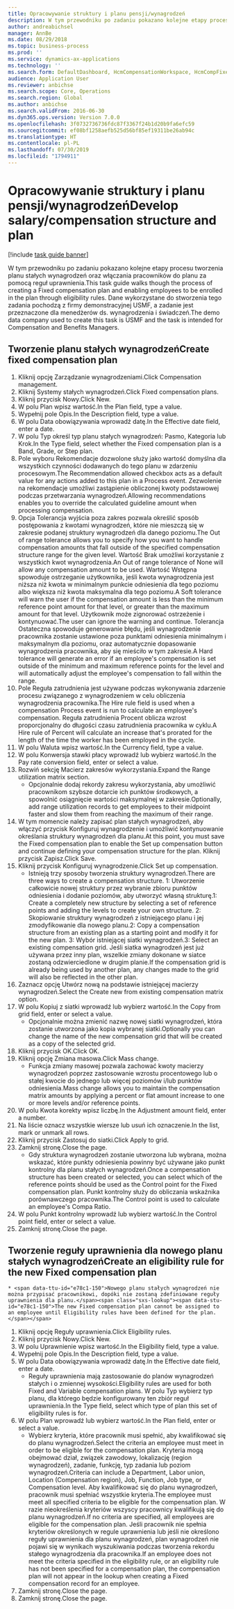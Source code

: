```yaml
---
title: Opracowywanie struktury i planu pensji/wynagrodzeń
description: W tym przewodniku po zadaniu pokazano kolejne etapy procesu tworzenia planu stałych wynagrodzeń oraz włączania pracowników do planu za pomocą reguł uprawnienia.
author: andreabichsel
manager: AnnBe
ms.date: 08/29/2018
ms.topic: business-process
ms.prod: ''
ms.service: dynamics-ax-applications
ms.technology: ''
ms.search.form: DefaultDashboard, HcmCompensationWorkspace, HcmCompFixedPlansPart, HRMCompFixedPlanTable, HRMCompCreateGridDialog, HRCCompGridView, HRMCompEligibility,  HRCCompGrid
audience: Application User
ms.reviewer: anbichse
ms.search.scope: Core, Operations
ms.search.region: Global
ms.author: anbichse
ms.search.validFrom: 2016-06-30
ms.dyn365.ops.version: Version 7.0.0
ms.openlocfilehash: 3f0732736736fdc87f3367f24b1d20b9fa6efc59
ms.sourcegitcommit: ef08bf1258aefb525d56bf85ef19311be26ab94c
ms.translationtype: HT
ms.contentlocale: pl-PL
ms.lasthandoff: 07/30/2019
ms.locfileid: "1794911"
---
```

# <a name="develop-salarycompensation-structure-and-plan"></a><span data-ttu-id="e78c1-103">Opracowywanie struktury i planu pensji/wynagrodzeń</span><span class="sxs-lookup"><span data-stu-id="e78c1-103">Develop salary/compensation structure and plan</span></span>

[!include [task guide banner](../../includes/task-guide-banner.md)]

<span data-ttu-id="e78c1-104">W tym przewodniku po zadaniu pokazano kolejne etapy procesu tworzenia planu stałych wynagrodzeń oraz włączania pracowników do planu za pomocą reguł uprawnienia.</span><span class="sxs-lookup"><span data-stu-id="e78c1-104">This task guide walks though the process of creating a Fixed compensation plan and enabling employees to be enrolled in the plan through eligibility rules.</span></span> <span data-ttu-id="e78c1-105">Dane wykorzystane do stworzenia tego zadania pochodzą z firmy demonstracyjnej USMF, a zadanie jest przeznaczone dla menedżerów ds. wynagrodzenia i świadczeń.</span><span class="sxs-lookup"><span data-stu-id="e78c1-105">The demo data company used to create this task is USMF and the task is intended for Compensation and Benefits Managers.</span></span>


## <a name="create-fixed-compensation-plan"></a><span data-ttu-id="e78c1-106">Tworzenie planu stałych wynagrodzeń</span><span class="sxs-lookup"><span data-stu-id="e78c1-106">Create fixed compensation plan</span></span>
1. <span data-ttu-id="e78c1-107">Kliknij opcję Zarządzanie wynagrodzeniami.</span><span class="sxs-lookup"><span data-stu-id="e78c1-107">Click Compensation management.</span></span>
2. <span data-ttu-id="e78c1-108">Kliknij Systemy stałych wynagrodzeń.</span><span class="sxs-lookup"><span data-stu-id="e78c1-108">Click Fixed compensation plans.</span></span>
3. <span data-ttu-id="e78c1-109">Kliknij przycisk Nowy.</span><span class="sxs-lookup"><span data-stu-id="e78c1-109">Click New.</span></span>
4. <span data-ttu-id="e78c1-110">W polu Plan wpisz wartość.</span><span class="sxs-lookup"><span data-stu-id="e78c1-110">In the Plan field, type a value.</span></span>
5. <span data-ttu-id="e78c1-111">Wypełnij pole Opis.</span><span class="sxs-lookup"><span data-stu-id="e78c1-111">In the Description field, type a value.</span></span>
6. <span data-ttu-id="e78c1-112">W polu Data obowiązywania wprowadź datę.</span><span class="sxs-lookup"><span data-stu-id="e78c1-112">In the Effective date field, enter a date.</span></span>
7. <span data-ttu-id="e78c1-113">W polu Typ określ typ planu stałych wynagrodzeń: Pasmo, Kategoria lub Krok.</span><span class="sxs-lookup"><span data-stu-id="e78c1-113">In the Type field, select whether the Fixed compensation plan is a Band, Grade, or Step plan.</span></span>
8. <span data-ttu-id="e78c1-114">Pole wyboru Rekomendacje dozwolone służy jako wartość domyślna dla wszystkich czynności dodawanych do tego planu w zdarzeniu procesowym.</span><span class="sxs-lookup"><span data-stu-id="e78c1-114">The Recommendation allowed checkbox acts as a default value for any actions added to this plan in a Process event.</span></span>  <span data-ttu-id="e78c1-115">Zezwolenie na rekomendacje umożliwi zastąpienie obliczonej kwoty podstawowej podczas przetwarzania wynagrodzeń.</span><span class="sxs-lookup"><span data-stu-id="e78c1-115">Allowing recommendations enables you to override the calculated guideline amount when processing compensation.</span></span>
9. <span data-ttu-id="e78c1-116">Opcja Tolerancja wyjścia poza zakres pozwala określić sposób postępowania z kwotami wynagrodzeń, które nie mieszczą się w zakresie podanej struktury wynagrodzeń dla danego poziomu.</span><span class="sxs-lookup"><span data-stu-id="e78c1-116">The Out of range tolerance allows you to specify how you want to handle compensation amounts that fall outside of the specified compensation structure range for the given level.</span></span>  <span data-ttu-id="e78c1-117">Wartość Brak umożliwi korzystanie z wszystkich kwot wynagrodzenia.</span><span class="sxs-lookup"><span data-stu-id="e78c1-117">An Out of range tolerance of None will allow any compensation amount to be used.</span></span>  <span data-ttu-id="e78c1-118">Wartość Wstępna spowoduje ostrzeganie użytkownika, jeśli kwota wynagrodzenia jest niższa niż kwota w minimalnym punkcie odniesienia dla tego poziomu albo większa niż kwota maksymalna dla tego poziomu.</span><span class="sxs-lookup"><span data-stu-id="e78c1-118">A Soft tolerance will warn the user if the compensation amount is less than the minimum reference point amount for that level, or greater than the maximum amount for that level.</span></span> <span data-ttu-id="e78c1-119">Użytkownik może zignorować ostrzeżenie i kontynuować.</span><span class="sxs-lookup"><span data-stu-id="e78c1-119">The user can ignore the warning and continue.</span></span>  <span data-ttu-id="e78c1-120">Tolerancja Ostateczna spowoduje generowanie błędu, jeśli wynagrodzenie pracownika zostanie ustawione poza punktami odniesienia minimalnym i maksymalnym dla poziomu, oraz automatycznie dopasowanie wynagrodzenia pracownika, aby się mieściło w tym zakresie.</span><span class="sxs-lookup"><span data-stu-id="e78c1-120">A Hard tolerance will generate an error if an employee's compensation is set outside of the minimum and maximum reference points for the level and will automatically adjust the employee's compensation to fall within the range.</span></span>
10. <span data-ttu-id="e78c1-121">Pole Reguła zatrudnienia jest używane podczas wykonywania zdarzenie procesu związanego z wynagrodzeniem w celu obliczenia wynagrodzenia pracownika.</span><span class="sxs-lookup"><span data-stu-id="e78c1-121">The Hire rule field is used when a compensation Process event is run to calculate an employee's compensation.</span></span>  <span data-ttu-id="e78c1-122">Reguła zatrudnienia Procent oblicza wzrost proporcjonalny do długości czasu zatrudnienia pracownika w cyklu.</span><span class="sxs-lookup"><span data-stu-id="e78c1-122">A Hire rule of Percent will calculate an increase that's prorated for the length of the time the worker has been employed in the cycle.</span></span>
11. <span data-ttu-id="e78c1-123">W polu Waluta wpisz wartość.</span><span class="sxs-lookup"><span data-stu-id="e78c1-123">In the Currency field, type a value.</span></span>
12. <span data-ttu-id="e78c1-124">W polu Konwersja stawki płacy wprowadź lub wybierz wartość.</span><span class="sxs-lookup"><span data-stu-id="e78c1-124">In the Pay rate conversion field, enter or select a value.</span></span>
13. <span data-ttu-id="e78c1-125">Rozwiń sekcję Macierz zakresów wykorzystania.</span><span class="sxs-lookup"><span data-stu-id="e78c1-125">Expand the Range utilization matrix section.</span></span>
    * <span data-ttu-id="e78c1-126">Opcjonalnie dodaj rekordy zakresu wykorzystania, aby umożliwić pracownikom szybsze dotarcie ich punktów środkowych, a spowolnić osiągnięcie wartości maksymalnej w zakresie.</span><span class="sxs-lookup"><span data-stu-id="e78c1-126">Optionally, add range utilization records to get employees to their midpoint faster and slow them from reaching the maximum of their range.</span></span>  
14. <span data-ttu-id="e78c1-127">W tym momencie należy zapisać plan stałych wynagrodzeń, aby włączyć przycisk Konfiguruj wynagrodzenie i umożliwić kontynuowanie określania struktury wynagrodzeń dla planu.</span><span class="sxs-lookup"><span data-stu-id="e78c1-127">At this point, you must save the Fixed compensation plan to enable the Set up compensation button and continue defining your compensation structure for the plan.</span></span>  <span data-ttu-id="e78c1-128">Kliknij przycisk Zapisz.</span><span class="sxs-lookup"><span data-stu-id="e78c1-128">Click Save.</span></span>
15. <span data-ttu-id="e78c1-129">Kliknij przycisk Konfiguruj wynagrodzenie.</span><span class="sxs-lookup"><span data-stu-id="e78c1-129">Click Set up compensation.</span></span>
    * <span data-ttu-id="e78c1-130">Istnieją trzy sposoby tworzenia struktury wynagrodzeń.</span><span class="sxs-lookup"><span data-stu-id="e78c1-130">There are three ways to create a compensation structure.</span></span> <span data-ttu-id="e78c1-131">1: Utworzenie całkowicie nowej struktury przez wybranie zbioru punktów odniesienia i dodanie poziomów, aby utworzyć własną strukturę.</span><span class="sxs-lookup"><span data-stu-id="e78c1-131">1: Create a completely new structure by selecting a set of reference points and adding the levels to create your own structure.</span></span> <span data-ttu-id="e78c1-132">2: Skopiowanie struktury wynagrodzeń z istniejącego planu i jej zmodyfikowanie dla nowego planu.</span><span class="sxs-lookup"><span data-stu-id="e78c1-132">2: Copy a compensation structure from an existing plan as a starting point and modify it for the new plan.</span></span> <span data-ttu-id="e78c1-133">3: Wybór istniejącej siatki wynagrodzeń.</span><span class="sxs-lookup"><span data-stu-id="e78c1-133">3: Select an existing compensation grid.</span></span> <span data-ttu-id="e78c1-134">Jeśli siatka wynagrodzeń jest już używana przez inny plan, wszelkie zmiany dokonane w siatce zostaną odzwierciedlone w drugim planie.</span><span class="sxs-lookup"><span data-stu-id="e78c1-134">If the compensation grid is already being used by another plan, any changes made to the grid will also be reflected in the other plan.</span></span>  
16. <span data-ttu-id="e78c1-135">Zaznacz opcję Utwórz nową na podstawie istniejącej macierzy wynagrodzeń.</span><span class="sxs-lookup"><span data-stu-id="e78c1-135">Select the Create new from existing compensation matrix option.</span></span>
17. <span data-ttu-id="e78c1-136">W polu Kopiuj z siatki wprowadź lub wybierz wartość.</span><span class="sxs-lookup"><span data-stu-id="e78c1-136">In the Copy from grid field, enter or select a value.</span></span>
    * <span data-ttu-id="e78c1-137">Opcjonalnie można zmienić nazwę nowej siatki wynagrodzeń, która zostanie utworzona jako kopia wybranej siatki.</span><span class="sxs-lookup"><span data-stu-id="e78c1-137">Optionally you can change the name of the new compensation grid that will be created as a copy of the selected grid.</span></span>  
18. <span data-ttu-id="e78c1-138">Kliknij przycisk OK.</span><span class="sxs-lookup"><span data-stu-id="e78c1-138">Click OK.</span></span>
19. <span data-ttu-id="e78c1-139">Kliknij opcję Zmiana masowa.</span><span class="sxs-lookup"><span data-stu-id="e78c1-139">Click Mass change.</span></span>
    * <span data-ttu-id="e78c1-140">Funkcja zmiany masowej pozwala zachować kwoty macierzy wynagrodzeń poprzez zastosowanie wzrostu procentowego lub o stałej kwocie do jednego lub więcej poziomów i/lub punktów odniesienia.</span><span class="sxs-lookup"><span data-stu-id="e78c1-140">Mass change allows you to maintain the compensation matrix amounts by applying a percent or flat amount increase to one or more levels and/or reference points.</span></span>  
20. <span data-ttu-id="e78c1-141">W polu Kwota korekty wpisz liczbę.</span><span class="sxs-lookup"><span data-stu-id="e78c1-141">In the Adjustment amount field, enter a number.</span></span>
21. <span data-ttu-id="e78c1-142">Na liście oznacz wszystkie wiersze lub usuń ich oznaczenie.</span><span class="sxs-lookup"><span data-stu-id="e78c1-142">In the list, mark or unmark all rows.</span></span>
22. <span data-ttu-id="e78c1-143">Kliknij przycisk Zastosuj do siatki.</span><span class="sxs-lookup"><span data-stu-id="e78c1-143">Click Apply to grid.</span></span>
23. <span data-ttu-id="e78c1-144">Zamknij stronę.</span><span class="sxs-lookup"><span data-stu-id="e78c1-144">Close the page.</span></span>
    * <span data-ttu-id="e78c1-145">Gdy struktura wynagrodzeń zostanie utworzona lub wybrana, można wskazać, które punkty odniesienia powinny być używane jako punkt kontrolny dla planu stałych wynagrodzeń.</span><span class="sxs-lookup"><span data-stu-id="e78c1-145">Once a compensation structure has been created or selected, you can select which of the reference points should be used as the Control point for the Fixed compensation plan.</span></span>  <span data-ttu-id="e78c1-146">Punkt kontrolny służy do obliczania wskaźnika porównawczego pracownika.</span><span class="sxs-lookup"><span data-stu-id="e78c1-146">The Control point is used to calculate an employee's Compa Ratio.</span></span>  
24. <span data-ttu-id="e78c1-147">W polu Punkt kontrolny wprowadź lub wybierz wartość.</span><span class="sxs-lookup"><span data-stu-id="e78c1-147">In the Control point field, enter or select a value.</span></span>
25. <span data-ttu-id="e78c1-148">Zamknij stronę.</span><span class="sxs-lookup"><span data-stu-id="e78c1-148">Close the page.</span></span>

## <a name="create-an-eligibility-rule-for-the-new-fixed-compensation-plan"></a><span data-ttu-id="e78c1-149">Tworzenie reguły uprawnienia dla nowego planu stałych wynagrodzeń</span><span class="sxs-lookup"><span data-stu-id="e78c1-149">Create an eligibility rule for the new Fixed compensation plan</span></span>
    * <span data-ttu-id="e78c1-150">Nowego planu stałych wynagrodzeń nie można przypisać pracownikowi, dopóki nie zostaną zdefiniowane reguły uprawnienia dla planu.</span><span class="sxs-lookup"><span data-stu-id="e78c1-150">The new Fixed compensation plan cannot be assigned to an employee until Eligibility rules have been defined for the plan.</span></span>  
1. <span data-ttu-id="e78c1-151">Kliknij opcję Reguły uprawnienia.</span><span class="sxs-lookup"><span data-stu-id="e78c1-151">Click Eligibility rules.</span></span>
2. <span data-ttu-id="e78c1-152">Kliknij przycisk Nowy.</span><span class="sxs-lookup"><span data-stu-id="e78c1-152">Click New.</span></span>
3. <span data-ttu-id="e78c1-153">W polu Uprawnienie wpisz wartość.</span><span class="sxs-lookup"><span data-stu-id="e78c1-153">In the Eligibility field, type a value.</span></span>
4. <span data-ttu-id="e78c1-154">Wypełnij pole Opis.</span><span class="sxs-lookup"><span data-stu-id="e78c1-154">In the Description field, type a value.</span></span>
5. <span data-ttu-id="e78c1-155">W polu Data obowiązywania wprowadź datę.</span><span class="sxs-lookup"><span data-stu-id="e78c1-155">In the Effective date field, enter a date.</span></span>
    * <span data-ttu-id="e78c1-156">Reguły uprawnienia mają zastosowanie do planów wynagrodzeń stałych i o zmiennej wysokości.</span><span class="sxs-lookup"><span data-stu-id="e78c1-156">Eligibility rules are used for both Fixed and Variable compensation plans.</span></span>  <span data-ttu-id="e78c1-157">W polu Typ wybierz typ planu, dla którego będzie konfigurowany ten zbiór reguł uprawnienia.</span><span class="sxs-lookup"><span data-stu-id="e78c1-157">In the Type field, select which type of plan this set of eligibility rules is for.</span></span>  
6. <span data-ttu-id="e78c1-158">W polu Plan wprowadź lub wybierz wartość.</span><span class="sxs-lookup"><span data-stu-id="e78c1-158">In the Plan field, enter or select a value.</span></span>
    * <span data-ttu-id="e78c1-159">Wybierz kryteria, które pracownik musi spełnić, aby kwalifikować się do planu wynagrodzeń.</span><span class="sxs-lookup"><span data-stu-id="e78c1-159">Select the criteria an employee must meet in order to be eligible for the compensation plan.</span></span> <span data-ttu-id="e78c1-160">Kryteria mogą obejmować dział, związek zawodowy, lokalizację (region wynagrodzeń), zadanie, funkcję, typ zadania lub poziom wynagrodzeń.</span><span class="sxs-lookup"><span data-stu-id="e78c1-160">Criteria can include a Department, Labor union, Location (Compensation region), Job, Function, Job type, or Compensation level.</span></span> <span data-ttu-id="e78c1-161">Aby kwalifikować się do planu wynagrodzeń, pracownik musi spełniać wszystkie kryteria.</span><span class="sxs-lookup"><span data-stu-id="e78c1-161">The employee must meet all specified criteria to be eligible for the compensation plan.</span></span> <span data-ttu-id="e78c1-162">W razie nieokreślenia kryteriów wszyscy pracownicy kwalifikują się do planu wynagrodzeń.</span><span class="sxs-lookup"><span data-stu-id="e78c1-162">If no criteria are specified, all employees are eligible for the compensation plan.</span></span> <span data-ttu-id="e78c1-163">Jeśli pracownik nie spełnia kryteriów określonych w regule uprawnienia lub jeśli nie określono reguły uprawnienia dla planu wynagrodzeń, plan wynagrodzeń nie pojawi się w wynikach wyszukiwania podczas tworzenia rekordu stałego wynagrodzenia dla pracownika.</span><span class="sxs-lookup"><span data-stu-id="e78c1-163">If an employee does not meet the criteria specified in the eligibility rule, or an eligibility rule has not been specified for a compensation plan, the compensation plan will not appear in the lookup when creating a Fixed compensation record for an employee.</span></span>  
7. <span data-ttu-id="e78c1-164">Zamknij stronę.</span><span class="sxs-lookup"><span data-stu-id="e78c1-164">Close the page.</span></span>
8. <span data-ttu-id="e78c1-165">Zamknij stronę.</span><span class="sxs-lookup"><span data-stu-id="e78c1-165">Close the page.</span></span>

